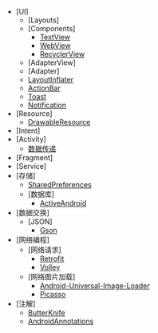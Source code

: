 * [UI]
  - [Layouts]
  - [Components]
    * [TextView](ui/textview.md)
    * [WebView](ui/webview.md)
    * [RecyclerView](ui/recyclerview.md)
  - [AdapterView]
  - [Adapter]
  - [LayoutInflater](ui/LayoutInflater.md)
  - [ActionBar](ui/actionbar.md)
  - [Toast](ui/toast.md)
  -	[Notification](ui/notification.md)
* [Resource]
  - [DrawableResource](resource/drawable-resource.md)
* [Intent]
* [Activity] 
  - [数据传递](activity/transmission-data.md)
* [Fragment]
* [Service]
* [存储]
   - [SharedPreferences](data/sharedpreferences.md)
   - [数据库]
      + [ActiveAndroid](data/activeandroid.md)
* [数据交换]
   - [JSON]
     * [Gson](parse/gson.md)
* [网络编程]
  - [网络请求]
     + [Retrofit](net/retrofit.md)
     + [Volley](net/volley.md)
  - [网络图片加载]
     + [Android-Universal-Image-Loader](net/android-universal-image-loader.md)
     + [Picasso](net/picasso.md)
* [注解]
  - [ButterKnife](annotation/butterknife.md)
  - [AndroidAnnotations](annotation/androidannotations.md)
